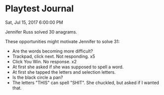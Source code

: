 # Playtest Journal

Sat, Jul 15, 2017  6:00:00 PM

Jennifer Russ solved 30 anagrams.

These opportunities might motivate Jennifer to solve 31:

- Are the words becoming more difficult?
- Trackpad, click next. Not responding. x5
- Click You Win.  No response.  x2
- At first she asked if she was supposed to spell a word.
- At first she tapped the letters and selection letters.
- Is the black circle a pan?
- The letters "THIS" can spell "SHIT".  She chuckled, but asked if I wanted that.
